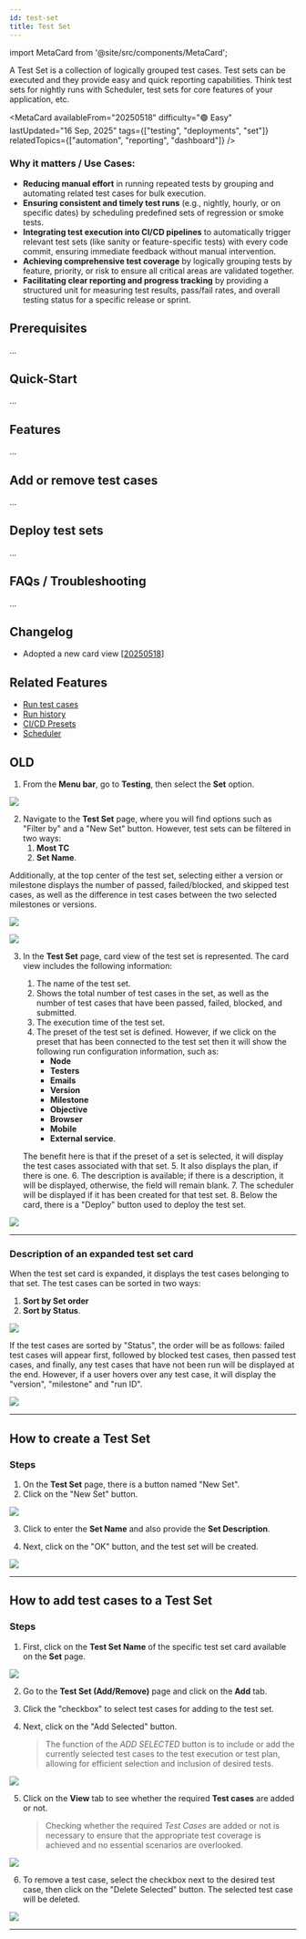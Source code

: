 ```yaml
---
id: test-set
title: Test Set
---
```


import MetaCard from '@site/src/components/MetaCard';

A Test Set is a collection of logically grouped test cases. Test sets can be executed and they provide easy and quick reporting capabilities. Think test sets for nightly runs with Scheduler, test sets for core features of your application, etc.

<MetaCard
  availableFrom="20250518"
  difficulty="🟢 Easy"
  lastUpdated="16 Sep, 2025"
  tags={["testing", "deployments", "set"]}
  relatedTopics={["automation", "reporting", "dashboard"]}
/>


### Why it matters / Use Cases:

*   **Reducing manual effort** in running repeated tests by grouping and automating related test cases for bulk execution.
*   **Ensuring consistent and timely test runs** (e.g., nightly, hourly, or on specific dates) by scheduling predefined sets of regression or smoke tests.
*   **Integrating test execution into CI/CD pipelines** to automatically trigger relevant test sets (like sanity or feature-specific tests) with every code commit, ensuring immediate feedback without manual intervention.
*   **Achieving comprehensive test coverage** by logically grouping tests by feature, priority, or risk to ensure all critical areas are validated together.
*   **Facilitating clear reporting and progress tracking** by providing a structured unit for measuring test results, pass/fail rates, and overall testing status for a specific release or sprint.

## Prerequisites

...

## Quick-Start

...

## Features

...

## Add or remove test cases

...

## Deploy test sets

...

## FAQs / Troubleshooting

...

## Changelog

- Adopted a new card view [[20250518](/blog/zeuz-platform-20250518/)]

## Related Features

- [Run test cases](#)
- [Run history](#)
- [CI/CD Presets](#)
- [Scheduler](#)

## OLD

1. From the **Menu bar**, go to **Testing**, then select the **Set** option.

![](/img/how-tos/how-to-create-test-sets/set-option.png)

2. Navigate to the **Test Set** page, where you will find options such as "Filter by" and a "New Set" button. However, test sets can be filtered in two ways: 
   1. **Most TC**    
   2. **Set Name**.

  Additionally, at the top center of the test set, selecting either a version or milestone displays the number of passed, failed/blocked, and skipped test cases, as well as the difference in test cases between the two selected milestones or versions.

![](/img/how-tos/how-to-create-test-sets/test-set.png)

![](/img/how-tos/how-to-create-test-sets/difference-test.png)

3. In the **Test Set** page, card view of the test set is represented. The card view includes the following information:  
   1. The name of the test set.
   2. Shows the total number of test cases in the set, as well as the number of test cases that have been passed, failed, blocked, and submitted.
   3. The execution time of the test set.
   4. The preset of the test set is defined. However, if we click on the preset that has been connected to the test set then it will show the following run configuration information, such as:
      - **Node**
      - **Testers**
      - **Emails**
      - **Version**
      - **Milestone**
      - **Objective**
      - **Browser**
      - **Mobile**
      - **External service**.  

    The benefit here is that if the preset of a set is selected, it will display the test cases associated with that set.
   5. It also displays the plan, if there is one.
   6. The description is available; if there is a description, it will be displayed, otherwise, the field will remain blank.
   7. The scheduler will be displayed if it has been created for that test set.
   8. Below the card, there is a "Deploy" button used to deploy the test set.

![](/img/how-tos/how-to-create-test-sets/settings-button.png)

---

### Description of an expanded test set card
When the test set card is expanded, it displays the test cases belonging to that set. The test cases can be sorted in two ways:  
1. **Sort by Set order**
2. **Sort by Status**.

![](/img/how-tos/how-to-create-test-sets/set-description.png)

If the test cases are sorted by "Status", the order will be as follows: failed test cases will appear first, followed by blocked test cases, then passed test cases, and finally, any test cases that have not been run will be displayed at the end.
However, if a user hovers over any test case, it will display the "version", "milestone" and "run ID".

![](/img/how-tos/how-to-create-test-sets/set-version.png)

---

## How to create a Test Set

### Steps

1. On the **Test Set** page, there is a button named "New Set".
2. Click on the "New Set" button.

![](/img/how-tos/how-to-create-test-sets/new-set.png)

3. Click to enter the **Set Name** and also provide the **Set Description**.

4. Next, click on the "OK" button, and the test set will be created.

![](/img/how-tos/how-to-create-test-sets/set-ok.png)

---

## How to add test cases to a Test Set

### Steps

1. First, click on the **Test Set Name** of the specific test set card available on the **Set** page.

![](/img/how-tos/how-to-create-test-sets/card-set.png)

2. Go to the **Test Set (Add/Remove)** page and click on the **Add** tab.

3. Click the "checkbox" to select test cases for adding to the test set.

4. Next, click on the "Add Selected" button.
 
    > The function of the *ADD SELECTED* button is to include or add the currently selected test cases to the test execution or test plan, allowing for efficient selection and inclusion of desired tests.

![](/img/how-tos/how-to-create-test-sets/add-tab.png)

5. Click on the **View** tab to see whether the required **Test cases** are added or not.
    > Checking whether the required *Test Cases* are added or not is necessary to ensure that the appropriate test coverage is achieved and no essential scenarios are overlooked.

![](/img/how-tos/how-to-create-test-sets/view-tab.png)

6. To remove a test case, select the checkbox next to the desired test case, then click on the "Delete Selected" button. The selected test case will be deleted.

![](/img/how-tos/how-to-create-test-sets/remove-set.png)

---